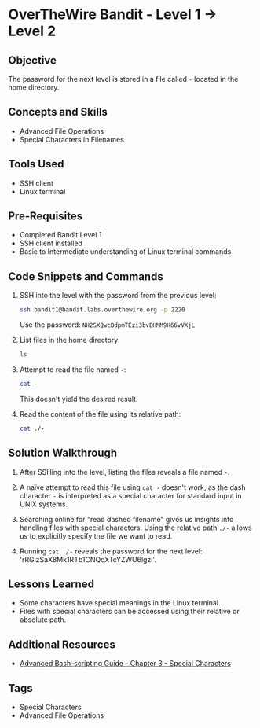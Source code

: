 # OverTheWire Bandit - Level 1 → Level 2

## Objective

The password for the next level is stored in a file called `-` located in the home directory.

## Concepts and Skills

- Advanced File Operations
- Special Characters in Filenames

## Tools Used

- SSH client
- Linux terminal

## Pre-Requisites

- Completed Bandit Level 1
- SSH client installed
- Basic to Intermediate understanding of Linux terminal commands

## Code Snippets and Commands

1. SSH into the level with the password from the previous level:
    ```bash
    ssh bandit1@bandit.labs.overthewire.org -p 2220
    ```
   Use the password: `NH2SXQwcBdpmTEzi3bvBHMM9H66vVXjL`

2. List files in the home directory:
    ```bash
    ls
    ```

3. Attempt to read the file named `-`:
    ```bash
    cat -
    ```
   This doesn't yield the desired result.

4. Read the content of the file using its relative path:
    ```bash
    cat ./-
    ```

## Solution Walkthrough

1. After SSHing into the level, listing the files reveals a file named `-`.

2. A naïve attempt to read this file using `cat -` doesn't work, as the dash character `-` is interpreted as a special character for standard input in UNIX systems.

3. Searching online for "read dashed filename" gives us insights into handling files with special characters. Using the relative path `./-` allows us to explicitly specify the file we want to read.

4. Running `cat ./-` reveals the password for the next level: 'rRGizSaX8Mk1RTb1CNQoXTcYZWU6lgzi'.

## Lessons Learned

- Some characters have special meanings in the Linux terminal.
- Files with special characters can be accessed using their relative or absolute path.

## Additional Resources

- [Advanced Bash-scripting Guide - Chapter 3 - Special Characters](https://www.tldp.org/LDP/abs/html/special-chars.html)

## Tags

- Special Characters
- Advanced File Operations
